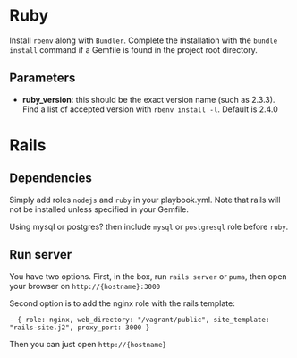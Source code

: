 # Ruby

Install `rbenv` along with `Bundler`. Complete the installation with the `bundle install`
command if a Gemfile is found in the project root directory.

## Parameters

* **ruby_version**: this should be the exact version name (such as 2.3.3).
Find a list of accepted version with `rbenv install -l`. Default is 2.4.0

# Rails

## Dependencies

Simply add roles `nodejs` and `ruby` in your playbook.yml.
Note that rails will not be installed unless specified in your Gemfile.

Using mysql or postgres? then include `mysql` or `postgresql` role before `ruby`.

## Run server

You have two options. First, in the box, run `rails server` or `puma`, then open your browser on `http://{hostname}:3000`

Second option is to add the nginx role with the rails template:

```
- { role: nginx, web_directory: "/vagrant/public", site_template: "rails-site.j2", proxy_port: 3000 }
```

Then you can just open `http://{hostname}`
